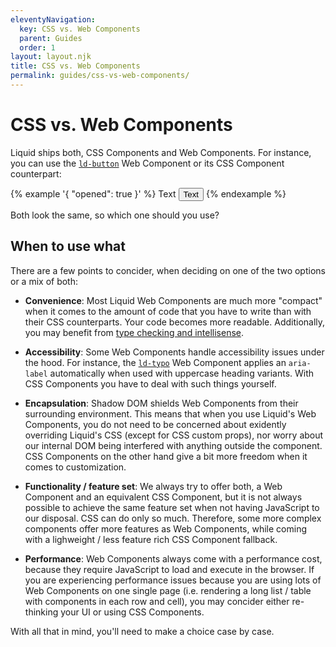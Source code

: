 ```yaml
---
eleventyNavigation:
  key: CSS vs. Web Components
  parent: Guides
  order: 1
layout: layout.njk
title: CSS vs. Web Components
permalink: guides/css-vs-web-components/
---
```


# CSS vs. Web Components

Liquid ships both, CSS Components and Web Components. For instance, you can use the [`ld-button`](components/ld-button/) Web Component or its CSS Component counterpart:

<link rel="stylesheet" href="css_components/ld-button.css">

{% example '{ "opened": true }' %}
<ld-button>Text</ld-button>
<button class="ld-button">Text</button>
{% endexample %}

Both look the same, so which one should you use?

## When to use what

There are a few points to concider, when deciding on one of the two options or a mix of both:

- **Convenience**: Most Liquid Web Components are much more "compact" when it comes to the amount of code that you have to write than with their CSS counterparts. Your code becomes more readable. Additionally, you may benefit from [type checking and intellisense](guides/type-checking-and-intellisense/).

- **Accessibility**: Some Web Components handle accessibility issues under the hood. For instance, the [`ld-typo`](components/ld-typo/) Web Component applies an `aria-label` automatically when used with uppercase heading variants. With CSS Components you have to deal with such things yourself.

- **Encapsulation**: Shadow DOM shields Web Components from their surrounding environment. This means that when you use Liquid's Web Components, you do not need to be concerned about exidently overriding Liquid's CSS (except for CSS custom props), nor worry about our internal DOM being interfered with anything outside the component. CSS Components on the other hand give a bit more freedom when it comes to customization.

- **Functionality / feature set**: We always try to offer both, a Web Component and an equivalent CSS Component, but it is not always possible to achieve the same feature set when not having JavaScript to our disposal. CSS can do only so much. Therefore, some more complex components offer more features as Web Components, while coming with a lighweight / less feature rich CSS Component fallback. 

- **Performance**: Web Components always come with a performance cost, because they require JavaScript to load and execute in the browser. If you are experiencing performance issues because you are using lots of Web Components on one single page (i.e. rendering a long list / table with components in each row and cell), you may concider either re-thinking your UI or using CSS Components.

With all that in mind, you'll need to make a choice case by case.

<docs-page-nav prev-href="guides/" next-title="Component assets" next-href="guides/component-assets/"></docs-page-nav>